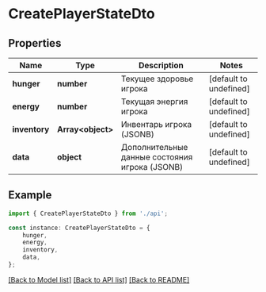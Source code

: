 # CreatePlayerStateDto


## Properties

Name | Type | Description | Notes
------------ | ------------- | ------------- | -------------
**hunger** | **number** | Текущее здоровье игрока | [default to undefined]
**energy** | **number** | Текущая энергия игрока | [default to undefined]
**inventory** | **Array&lt;object&gt;** | Инвентарь игрока (JSONB) | [default to undefined]
**data** | **object** | Дополнительные данные состояния игрока (JSONB) | [default to undefined]

## Example

```typescript
import { CreatePlayerStateDto } from './api';

const instance: CreatePlayerStateDto = {
    hunger,
    energy,
    inventory,
    data,
};
```

[[Back to Model list]](../README.md#documentation-for-models) [[Back to API list]](../README.md#documentation-for-api-endpoints) [[Back to README]](../README.md)

